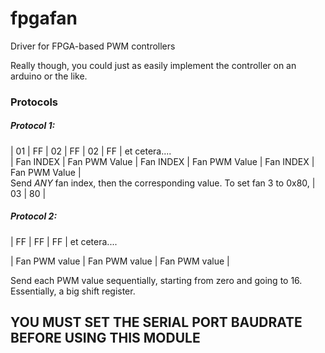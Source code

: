 # fpgafan
Driver for FPGA-based PWM controllers

Really though, you could just as easily implement the controller on an arduino or the like.

### Protocols
##### Protocol 1:
   | 01        | FF            |  02        | FF            |  02        | FF            |   et cetera....   
   | Fan INDEX | Fan PWM Value |  Fan INDEX | Fan PWM Value |  Fan INDEX | Fan PWM Value |   
   Send *ANY* fan index, then the corresponding value. To set fan 3 to 0x80, | 03 | 80 |

##### Protocol 2:
   | FF            | FF            | FF            | et cetera....
	 
   | Fan PWM value | Fan PWM value | Fan PWM value |
	 
   Send each PWM value sequentially, starting from zero and going to 16. Essentially, a big shift register.


## YOU MUST SET THE SERIAL PORT BAUDRATE BEFORE USING THIS MODULE
